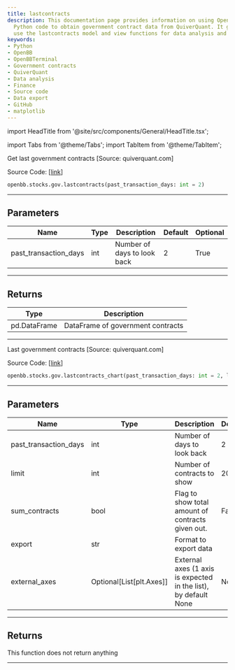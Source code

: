 ```yaml
---
title: lastcontracts
description: This documentation page provides information on using OpenBBTerminal's
  Python code to obtain government contract data from QuiverQuant. It guides how to
  use the lastcontracts model and view functions for data analysis and export.
keywords:
- Python
- OpenBB
- OpenBBTerminal
- Government contracts
- QuiverQuant
- Data analysis
- Finance
- Source code
- Data export
- GitHub
- matplotlib
---
```


import HeadTitle from '@site/src/components/General/HeadTitle.tsx';

<HeadTitle title="lastcontracts - Gov - Stocks - Reference | OpenBB SDK Docs" />

import Tabs from '@theme/Tabs';
import TabItem from '@theme/TabItem';

<Tabs>
<TabItem value="model" label="Model" default>

Get last government contracts [Source: quiverquant.com]

Source Code: [[link](https://github.com/OpenBB-finance/OpenBBTerminal/tree/main/openbb_terminal/stocks/government/quiverquant_model.py#L377)]

```python
openbb.stocks.gov.lastcontracts(past_transaction_days: int = 2)
```

---

## Parameters

| Name | Type | Description | Default | Optional |
| ---- | ---- | ----------- | ------- | -------- |
| past_transaction_days | int | Number of days to look back | 2 | True |


---

## Returns

| Type | Description |
| ---- | ----------- |
| pd.DataFrame | DataFrame of government contracts |
---

</TabItem>
<TabItem value="view" label="Chart">

Last government contracts [Source: quiverquant.com]

Source Code: [[link](https://github.com/OpenBB-finance/OpenBBTerminal/tree/main/openbb_terminal/stocks/government/quiverquant_view.py#L225)]

```python
openbb.stocks.gov.lastcontracts_chart(past_transaction_days: int = 2, limit: int = 20, sum_contracts: bool = False, export: str = "", external_axes: Optional[List[matplotlib.axes._axes.Axes]] = None)
```

---

## Parameters

| Name | Type | Description | Default | Optional |
| ---- | ---- | ----------- | ------- | -------- |
| past_transaction_days | int | Number of days to look back | 2 | True |
| limit | int | Number of contracts to show | 20 | True |
| sum_contracts | bool | Flag to show total amount of contracts given out. | False | True |
| export | str | Format to export data |  | True |
| external_axes | Optional[List[plt.Axes]] | External axes (1 axis is expected in the list), by default None | None | True |


---

## Returns

This function does not return anything

---

</TabItem>
</Tabs>
